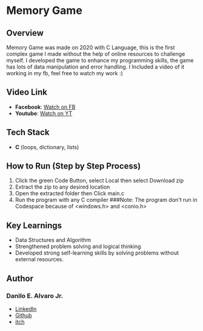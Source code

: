 # Memory Game
## Overview
Memory Game was made on 2020 with C Language, this is the first complex game I made without the help of online resources to challenge myself. I developed the game to enhance my programming skills, the game has lots of data manipulation and error handling. I Included a video of it working in my fb, feel free to watch my work :)
## Video Link
- **Facebook**: [Watch on FB](https://www.facebook.com/share/v/1C8nAj1dRg/)
- **Youtube**: [Watch on YT](https://www.youtube.com/watch?v=Nl30QI_bVAg)
## Tech Stack
- **C** (loops, dictionary, lists)
## How to Run (Step by Step Process)
1. Click the green Code Button, select Local then select Download zip
2. Extract the zip to any desired location
3. Open the extracted folder then Click main.c
4. Run the program with any C compiler
###Note: The program don't run in Codespace because of <windows.h> and <conio.h>
## Key Learnings
- Data Structures and Algorithm
- Strengthened problem solving and logical thinking
- Developed strong self-learning skills by solving problems without external resources.
## Author
### Danilo E. Alvaro Jr.
- [LinkedIn](https://www.linkedin.com/in/danilo-alvaro-16b17534b/)
- [Github](https://github.com/Dan013577947)
- [itch](https://danilo031717.itch.io/)




